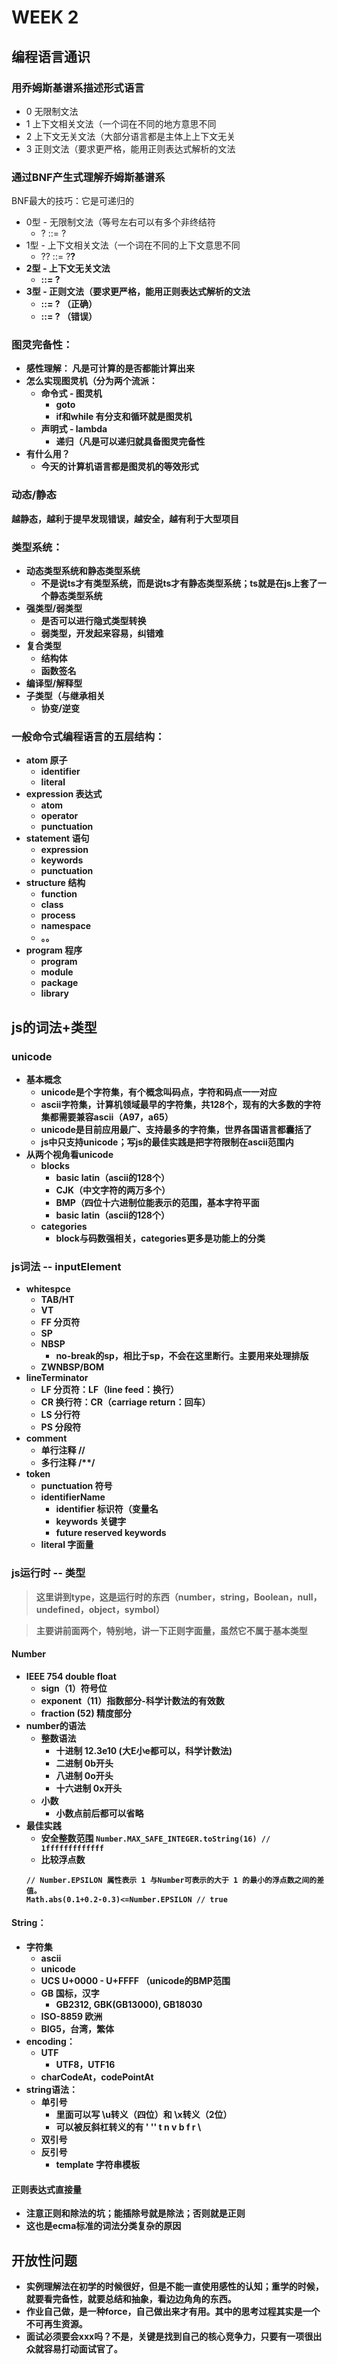 # WEEK 2

## 编程语言通识

### 用乔姆斯基谱系描述形式语言
- 0 无限制文法
- 1 上下文相关文法（一个词在不同的地方意思不同
- 2 上下文无关文法（大部分语言都是主体上上下文无关
- 3 正则文法（要求更严格，能用正则表达式解析的文法

### 通过BNF产生式理解乔姆斯基谱系
BNF最大的技巧：它是可递归的
- 0型 - 无限制文法（等号左右可以有多个非终结符
  - ? ::= ?
- 1型 - 上下文相关文法（一个词在不同的上下文意思不同
  - ?<A>? ::= ?<B>?
- 2型 - 上下文无关文法
  - <A> ::= ?
- 3型 - 正则文法（要求更严格，能用正则表达式解析的文法
  - <A> ::= <A> ?    （正确）
  - <A> ::= ? <A>    （错误）

### 图灵完备性：
- 感性理解： 凡是可计算的是否都能计算出来
- 怎么实现图灵机（分为两个流派：
  - 命令式 - 图灵机
    - goto
    - if和while 有分支和循环就是图灵机
  - 声明式 - lambda
    - 递归（凡是可以递归就具备图灵完备性
- 有什么用？
  - 今天的计算机语言都是图灵机的等效形式


### 动态/静态
越静态，越利于提早发现错误，越安全，越有利于大型项目

### 类型系统：
- 动态类型系统和静态类型系统
  - 不是说ts才有类型系统，而是说ts才有静态类型系统；ts就是在js上套了一个静态类型系统
- 强类型/弱类型
  - 是否可以进行隐式类型转换
  - 弱类型，开发起来容易，纠错难
- 复合类型
  - 结构体
  - 函数签名
- 编译型/解释型
- 子类型（与继承相关
  - 协变/逆变

### 一般命令式编程语言的五层结构：
- atom 原子
  - identifier
  - literal
- expression 表达式
  - atom
  - operator
  - punctuation
- statement 语句
  - expression
  - keywords
  - punctuation
- structure 结构
  - function
  - class
  - process
  - namespace
  - 。。
- program 程序
  - program
  - module
  - package
  - library

## js的词法+类型
### unicode
- 基本概念
  - unicode是个字符集，有个概念叫码点，字符和码点一一对应
  - ascii字符集，计算机领域最早的字符集，共128个，现有的大多数的字符集都需要兼容ascii（A97，a65）
  - unicode是目前应用最广、支持最多的字符集，世界各国语言都囊括了
  - js中只支持unicode；写js的最佳实践是把字符限制在ascii范围内
- 从两个视角看unicode
  - blocks
    - basic latin（ascii的128个）
    - CJK（中文字符的两万多个）
    - BMP（四位十六进制位能表示的范围，基本字符平面
    - basic latin（ascii的128个）
  - categories
    - block与码数强相关，categories更多是功能上的分类

### js词法 -- inputElement
- whitespce
  - TAB/HT
  - VT
  - FF 分页符
  - SP
  - NBSP
    - no-break的sp，相比于sp，不会在这里断行。主要用来处理排版
  - ZWNBSP/BOM
- lineTerminator
  - LF 分页符：LF（line feed：换行）
  - CR 换行符：CR（carriage return：回车）
  - LS 分行符
  - PS 分段符
- comment
  - 单行注释 //
  - 多行注释 /**/
- token
  - punctuation 符号
  - identifierName
    - identifier 标识符（变量名
    - keywords 关键字
    - future reserved keywords
  - literal 字面量

### js运行时 -- 类型
> 这里讲到type，这是运行时的东西（number，string，Boolean，null，undefined，object，symbol）

> 主要讲前面两个，特别地，讲一下正则字面量，虽然它不属于基本类型

  
####  Number
- IEEE 754 double float 
  - sign（1）符号位
  - exponent（11）指数部分-科学计数法的有效数
  - fraction (52) 精度部分
- number的语法
  - 整数语法
    - 十进制 12.3e10 (大E小e都可以，科学计数法)
    - 二进制 0b开头
    - 八进制 0o开头
    - 十六进制 0x开头
  - 小数
    - 小数点前后都可以省略
- 最佳实践
  - 安全整数范围
  `Number.MAX_SAFE_INTEGER.toString(16) // 1fffffffffffff `
  - 比较浮点数
  ```
  // Number.EPSILON 属性表示 1 与Number可表示的大于 1 的最小的浮点数之间的差值。
  Math.abs(0.1+0.2-0.3)<=Number.EPSILON // true
  ```

####  String：
- 字符集
  - ascii
  - unicode
  - UCS   U+0000 - U+FFFF （unicode的BMP范围
  - GB 国标，汉字
    - GB2312, GBK(GB13000), GB18030
  - ISO-8859 欧洲
  - BIG5，台湾，繁体
- encoding：
  - UTF
    - UTF8，UTF16
  - charCodeAt，codePointAt
- string语法：
  - 单引号
    - 里面可以写 \u转义（四位）和 \x转义（2位）
    - 可以被反斜杠转义的有  ' '' t n v b f r \ 
  - 双引号
  - 反引号
    - template 字符串模板
  
####  正则表达式直接量
- 注意正则和除法的坑；能插除号就是除法；否则就是正则
- 这也是ecma标准的词法分类复杂的原因


## 开放性问题
- 实例理解法在初学的时候很好，但是不能一直使用感性的认知；重学的时候，就要看完备性，就要总结和抽象，看边边角角的东西。
- 作业自己做，是一种force，自己做出来才有用。其中的思考过程其实是一个不可再生资源。
- 面试必须要会xxx吗？不是，关键是找到自己的核心竞争力，只要有一项很出众就容易打动面试官了。